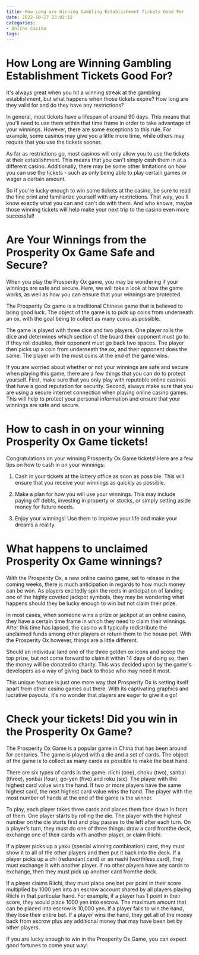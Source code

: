 ```yaml
---
title: How Long are Winning Gambling Establishment Tickets Good For
date: 2022-10-27 23:02:12
categories:
- Online Casino
tags:
---
```



#  How Long are Winning Gambling Establishment Tickets Good For?

It's always great when you hit a winning streak at the gambling establishment, but what happens when those tickets expire? How long are they valid for and do they have any restrictions?

In general, most tickets have a lifespan of around 90 days. This means that you'll need to use them within that time frame in order to take advantage of your winnings. However, there are some exceptions to this rule. For example, some casinos may give you a little more time, while others may require that you use the tickets sooner.

As far as restrictions go, most casinos will only allow you to use the tickets at their establishment. This means that you can't simply cash them in at a different casino. Additionally, there may be some other limitations on how you can use the tickets - such as only being able to play certain games or wager a certain amount.

So if you're lucky enough to win some tickets at the casino, be sure to read the fine print and familiarize yourself with any restrictions. That way, you'll know exactly what you can and can't do with them. And who knows, maybe those winning tickets will help make your next trip to the casino even more successful!

#  Are Your Winnings from the Prosperity Ox Game Safe and Secure?

When you play the Prosperity Ox game, you may be wondering if your winnings are safe and secure. Here, we will take a look at how the game works, as well as how you can ensure that your winnings are protected.

The Prosperity Ox game is a traditional Chinese game that is believed to bring good luck. The object of the game is to pick up coins from underneath an ox, with the goal being to collect as many coins as possible.

The game is played with three dice and two players. One player rolls the dice and determines which section of the board their opponent must go to. If they roll doubles, their opponent must go back two spaces. The player then picks up a coin from underneath the ox, and their opponent does the same. The player with the most coins at the end of the game wins.

If you are worried about whether or not your winnings are safe and secure when playing this game, there are a few things that you can do to protect yourself. First, make sure that you only play with reputable online casinos that have a good reputation for security. Second, always make sure that you are using a secure internet connection when playing online casino games. This will help to protect your personal information and ensure that your winnings are safe and secure.

#  How to cash in on your winning Prosperity Ox Game tickets!

Congratulations on your winning Prosperity Ox Game tickets! Here are a few tips on how to cash in on your winnings:

1. Cash in your tickets at the lottery office as soon as possible. This will ensure that you receive your winnings as quickly as possible.

2. Make a plan for how you will use your winnings. This may include paying off debts, investing in property or stocks, or simply setting aside money for future needs.

3. Enjoy your winnings! Use them to improve your life and make your dreams a reality.

#  What happens to unclaimed Prosperity Ox Game winnings?

With the Prosperity Ox, a new online casino game, set to release in the coming weeks, there is much anticipation in regards to how much money can be won. As players excitedly spin the reels in anticipation of landing one of the highly coveted jackpot symbols, they may be wondering what happens should they be lucky enough to win but not claim their prize.

In most cases, when someone wins a prize or jackpot at an online casino, they have a certain time frame in which they need to claim their winnings. After this time has lapsed, the casino will typically redistribute the unclaimed funds among other players or return them to the house pot. With the Prosperity Ox however, things are a little different.

Should an individual land one of the three golden ox icons and scoop the top prize, but not come forward to claim it within 14 days of doing so, then the money will be donated to charity. This was decided upon by the game's developers as a way of giving back to those who may need it most.

This unique feature is just one more way that Prosperity Ox is setting itself apart from other casino games out there. With its captivating graphics and lucrative payouts, it's no wonder that players are eager to give it a go!

#  Check your tickets! Did you win in the Prosperity Ox Game?

The Prosperity Ox Game is a popular game in China that has been around for centuries. The game is played with a die and a set of cards. The object of the game is to collect as many cards as possible to make the best hand.

There are six types of cards in the game: riichi (one), choku (two), sanbai (three), yonbai (four), go-yen (five) and roku (six). The player with the highest card value wins the hand. If two or more players have the same highest card, the next highest card value wins the hand. The player with the most number of hands at the end of the game is the winner.

To play, each player takes three cards and places them face down in front of them. One player starts by rolling the die. The player with the highest number on the die starts first and play passes to the left after each turn. On a player’s turn, they must do one of three things: draw a card fromthe deck, exchange one of their cards with another player, or claim Riichi.

If a player picks up a yaku (special winning combination) card, they must show it to all of the other players and then put it back into the deck. If a player picks up a chi (redundant card) or an nashi (worthless card), they must exchange it with another player. If no other players have any cards to exchange, then they must pick up another card fromthe deck.

If a player claims Riichi, they must place one bet per point in their score multiplied by 1000 yen into an escrow account shared by all players playing Riichi in that particular hand. For example, if a player has 1 point in their score, they would place 1000 yen into escrow. The maximum amount that can be placed into escrow is 10,000 yen. If a player fails to win the hand, they lose their entire bet. If a player wins the hand, they get all of the money back from escrow plus any additional money that may have been bet by other players.

If you are lucky enough to win in the Prosperity Ox Game, you can expect good fortunes to come your way!